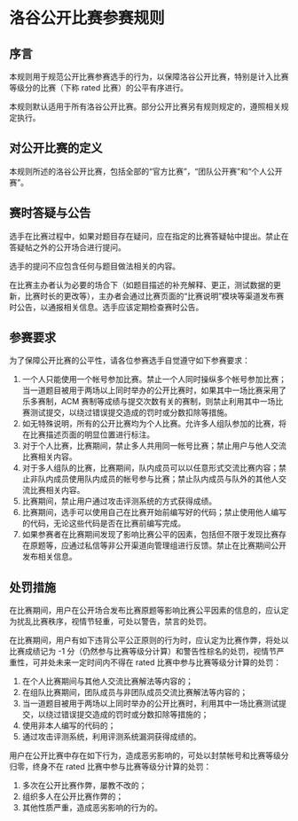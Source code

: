 # 洛谷公开比赛参赛规则

## 序言

本规则用于规范公开比赛参赛选手的行为，以保障洛谷公开比赛，特别是计入比赛等级分的比赛（下称 rated 比赛）的公平有序进行。

本规则默认适用于所有洛谷公开比赛。部分公开比赛另有规则规定的，遵照相关规定执行。

## 对公开比赛的定义

本规则所述的洛谷公开比赛，包括全部的“官方比赛”，“团队公开赛”和“个人公开赛”。

## 赛时答疑与公告

选手在比赛过程中，如果对题目存在疑问，应在指定的比赛答疑帖中提出。禁止在答疑帖之外的公开场合进行提问。

选手的提问不应包含任何与题目做法相关的内容。

在比赛主办者认为必要的场合下（如题目描述的补充解释、更正，测试数据的更新，比赛时长的更改等），主办者会通过比赛页面的“比赛说明”模块等渠道发布赛时公告，以通报相关信息。选手应该定期检查赛时公告。

## 参赛要求

为了保障公开比赛的公平性，请各位参赛选手自觉遵守如下参赛要求：

1. 一个人只能使用一个帐号参加比赛。禁止一个人同时操纵多个帐号参加比赛；当一道题目被用于两场以上同时举办的公开比赛时，如果其中一场比赛采用了乐多赛制，ACM 赛制等成绩与提交次数有关的赛制，则禁止利用其中一场比赛测试提交，以绕过错误提交造成的罚时或分数扣除等措施。
2. 如无特殊说明，所有的公开比赛均为个人比赛。允许多人组队参加的比赛，将在比赛描述页面的明显位置进行标注。
3. 对于个人比赛，比赛期间，禁止多人共用同一帐号比赛；禁止用户与他人交流比赛相关内容。
4. 对于多人组队的比赛，比赛期间，队内成员可以以任意形式交流比赛内容；禁止非队内成员使用队内成员的帐号参与比赛；禁止队内成员与队外的其他人交流比赛相关内容。
5. 比赛期间，禁止用户通过攻击评测系统的方式获得成绩。
6. 比赛期间，选手可以使用自己在比赛开始前编写好的代码；禁止使用他人编写的代码，无论这些代码是否在比赛前编写完成。
7. 如果参赛者在比赛期间发现了影响比赛公平的因素，包括但不限于发现比赛存在原题等，应通过私信等非公开渠道向管理组进行反馈。禁止在比赛期间公开发布相关信息。

## 处罚措施

在比赛期间，用户在公开场合发布比赛原题等影响比赛公平因素的信息的，应认定为扰乱比赛秩序，视情节轻重，可处以警告，禁言的处罚。

在比赛期间，用户有如下违背公平公正原则的行为时，应认定为比赛作弊，将处以比赛成绩记为 -1 分（仍然参与比赛等级分计算）和警告性棕名的处罚，视情节严重性，可并处未来一定时间内不得在 rated 比赛中参与比赛等级分计算的处罚：

1. 在个人比赛期间与其他人交流比赛解法等内容的；
2. 在组队比赛期间，团队成员与非团队成员交流比赛解法等内容的；
3. 当一道题目被用于两场以上同时举办的公开比赛时，利用其中一场比赛测试提交，以绕过错误提交造成的罚时或分数扣除等措施的；
4. 使用非本人编写的代码的；
5. 通过攻击评测系统，利用评测系统漏洞获得成绩的。

用户在公开比赛中存在如下行为，造成恶劣影响的，可处以封禁帐号和比赛等级分归零，终身不在 rated 比赛中参与比赛等级分计算的处罚：

1. 多次在公开比赛作弊，屡教不改的；
2. 组织多人在公开比赛作弊的；
3. 其他性质严重，造成恶劣影响的行为的。

